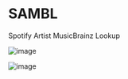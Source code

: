 # SAMBL
Spotify Artist MusicBrainz Lookup

![image](https://github.com/Lioncat6/SAMBL/assets/95449321/832aad23-41fa-42bb-ad12-eac6c0db7fb7)

![image](https://github.com/Lioncat6/SAMBL/assets/95449321/32352535-35c1-40dc-b10a-80e23d729f45)
